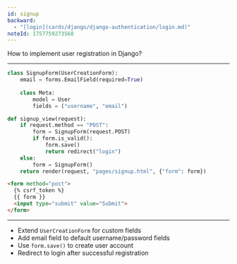 ```yaml
---
id: signup
backward:
  - "[login](cards/django/django-authentication/login.md)"
noteId: 1757759273568
---
```


How to implement user registration in Django?

---

```python
class SignupForm(UserCreationForm):
    email = forms.EmailField(required=True)
    
    class Meta:
        model = User
        fields = ("username", "email")

def signup_view(request):
    if request.method == "POST":
        form = SignupForm(request.POST)
        if form.is_valid():
            form.save()
            return redirect("login")
    else:
        form = SignupForm()
    return render(request, "pages/signup.html", {"form": form})
```

```html
<form method="post">
  {% csrf_token %}
  {{ form }}
  <input type="submit" value="Submit">
</form>
```

---

- Extend `UserCreationForm` for custom fields
- Add email field to default username/password fields
- Use `form.save()` to create user account
- Redirect to login after successful registration